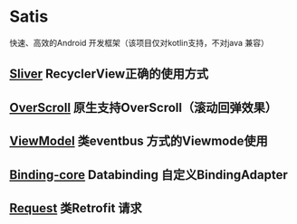 # Satis
快速、高效的Android 开发框架（该项目仅对kotlin支持，不对java 兼容）

## [Sliver](https://github.com/sunshaobei/Satis/blob/master/sliver/README.md) RecyclerView正确的使用方式

## [OverScroll](https://github.com/sunshaobei/Satis/tree/master/overscroll#readme) 原生支持OverScroll（滚动回弹效果）

## [ViewModel](https://github.com/sunshaobei/Satis/tree/master/viewmodel-processor/README.md) 类eventbus 方式的Viewmode使用

## [Binding-core](https://github.com/sunshaobei/Satis/tree/master/viewmodel-processor/README.md) Databinding 自定义BindingAdapter 

## [Request]() 类Retrofit 请求
